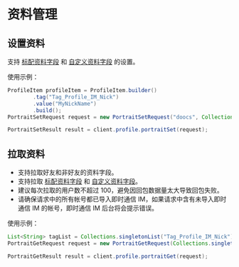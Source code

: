 # 资料管理

## 设置资料

支持 [标配资料字段](https://cloud.tencent.com/document/product/269/1500#.E6.A0.87.E9.85.8D.E8.B5.84.E6.96.99.E5.AD.97.E6.AE.B5) 和 [自定义资料字段](https://cloud.tencent.com/document/product/269/1500#.E8.87.AA.E5.AE.9A.E4.B9.89.E8.B5.84.E6.96.99.E5.AD.97.E6.AE.B5) 的设置。

使用示例：

```java
ProfileItem profileItem = ProfileItem.builder()
        .tag("Tag_Profile_IM_Nick")
        .value("MyNickName")
        .build();
PortraitSetRequest request = new PortraitSetRequest("doocs", Collections.singletonList(profileItem));

PortraitSetResult result = client.profile.portraitSet(request);
```

## 拉取资料

- 支持拉取好友和非好友的资料字段。
- 支持拉取 [标配资料字段](https://cloud.tencent.com/document/product/269/1500#.E6.A0.87.E9.85.8D.E8.B5.84.E6.96.99.E5.AD.97.E6.AE.B5) 和 [自定义资料字段](https://cloud.tencent.com/document/product/269/1500#.E8.87.AA.E5.AE.9A.E4.B9.89.E8.B5.84.E6.96.99.E5.AD.97.E6.AE.B5)。
- 建议每次拉取的用户数不超过 100，避免因回包数据量太大导致回包失败。
- 请确保请求中的所有帐号都已导入即时通信 IM，如果请求中含有未导入即时通信 IM 的帐号，即时通信 IM 后台将会提示错误。

使用示例：

```java
List<String> tagList = Collections.singletonList("Tag_Profile_IM_Nick");
PortraitGetRequest request = new PortraitGetRequest(Collections.singletonList("doocs"), tagList);

PortraitGetResult result = client.profile.portraitGet(request);
```

